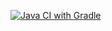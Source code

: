 [![Java CI with Gradle](https://github.com/Maxon1975/Automation-6/actions/workflows/gradle.yml/badge.svg)](https://github.com/Maxon1975/Automation-6/actions/workflows/gradle.yml) 

